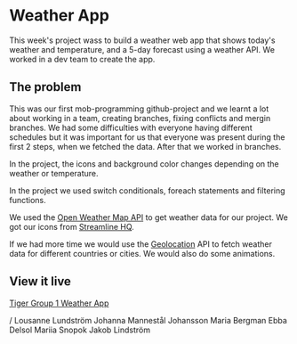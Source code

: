 # Weather App

This week's project wass to build a weather web app that shows today's weather and temperature, and a 5-day forecast using a weather API. We worked in a dev team to create the app.

## The problem

This was our first mob-programming github-project and we learnt a lot about working in a team, creating branches, fixing conflicts and mergin branches. We had some difficulties with everyone having different schedules but it was important for us that everyone was present during the first 2 steps, when we fetched the data. After that we worked in branches.

In the project, the icons and background color changes depending on the weather or temperature.

In the project we used switch conditionals, foreach statements and filtering functions.

We used the [Open Weather Map API](https://openweathermap.org/) to get weather data for our project.
We got our icons from [Streamline HQ](https://streamlinehq.com/).

If we had more time we would use the [Geolocation](https://www.w3schools.com/html/html5_geolocation.asp) API to fetch weather data for different countries or cities. We would also do some animations.

## View it live

[Tiger Group 1 Weather App](https://tiger-weather.netlify.app/)

/
Lousanne Lundström
Johanna Mannestål Johansson
Maria Bergman
Ebba Delsol
Mariia Snopok
Jakob Lindström
